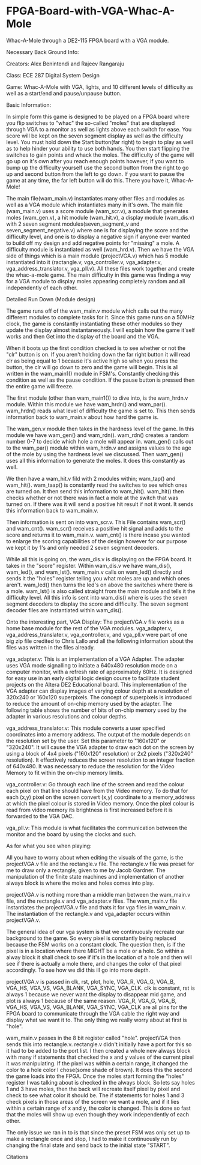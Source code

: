 # FPGA-Board-with-VGA-Whac-A-Mole
Whac-A-Mole through a DE2-115 FPGA board with a VGA module.


Necessary Back Ground Info:

Creators: Alex Benintendi and Rajeev Rangaraju

Class: ECE 287 Digital System Design

Game: Whac-A-Mole with VGA, lights, and 10 different levels of difficulty as well as a start/end and pause/unpause button.

Basic Information:

In simple form this game is designed to be played on a FPGA board where you flip switches to "whac" the so-called "moles" that are displayed through VGA to a monitor as well as lights above each switch for ease. You score will be kept on the seven segment display as well as the difficulty level. You must hold down the Start button(far right) to begin to play as well as to help hinder your ability to use both hands. You then start flipping the switches to gain points and whack the moles. The difficulty of the game will go up on it's own after you reach enough points however, if you want to bump up the difficulty yourself use the second button from the right to go up and second button from the left to go down. If you want to pause the game at any time, the far left button will do this. There you have it, Whac-A-Mole!

The main file(wam_main.v) instantiates many other files and modules as well as a VGA module which instantiates many in it's own. The main file (wam_main.v) uses a score module (wam_scr.v), a module that generates moles (wam_gen.v), a hit module (wam_hit.v), a display module (wam_dis.v) with 2 seven segment modules(seven_segment_v and seven_segment_negative.v) where one is for displaying the score and the difficulty level, and one is to display a negative sign if anyone ever wanted to build off my design and add negative points for "missing" a mole. A difficulty module is instantiated as well (wam_hrd.v). Then we have the VGA side of things which is a main module (projectVGA.v) which has 5 module instantiated into it (ractangle.v, vga_controller.v, vga_adapter.v, vga_address_translator.v, vga_pll.v). All these files work together and create the whac-a-mole game. The main difficulty in this game was finding a way for a VGA module to display moles appearing completely random and all independently of each other.

Detailed Run Down (Module design)

The game runs off of the wam_main.v module which calls out the many different modules to complete tasks for it. Since this game runs on a 50MHz clock, the game is constantly instantiating these other modules so they update the display almost instantaneously. I will explain how the game it'self works and then Get into the display of the board and the VGA.

When it boots up the first condition checked is to see whether or not the "clr" button is on. If you aren't holding down the far right button it will read clr as being equal to 1 because it's active high so when you press the button, the clr will go down to zero and the game will begin. This is all written in the wam_main1() module in FSM's. Constantly checking this condition as well as the pause condition. If the pause button is pressed then the entire game will freeze.

The first module (other than wam_main1()) to dive into, is the wam_hrdn.v module. Within this module we have wam_hrdn() and wam_par(). wam_hrdn() reads what level of difficulty the game is set to. This then sends information back to wam_main.v about how hard the game is.

The wam_gen.v module then takes in the hardness level of the game. In this module we have wam_gen() and wam_rdn(). wam_rdn() creates a random number 0-7 to decide which hole a mole will appear in. wam_gen() calls out to the wam_par() module within wam_hrdn.v and assigns values to the age of the mole by using the hardness level we discussed. Then wam_gen() uses all this information to generate the moles. It does this constantly as well.

We then have a wam_hit.v fild with 2 modules within; wam_tap() and wam_hit(). wam_taap() is constantly read the switches to see which ones are turned on. It then send this information to wam_hit(). wam_hit() then checks whether or not there was in fact a mole at the switch that was turned on. If there was it will send a positive hit result if not it wont. It sends this information back to wam_main.v.

Then information is sent on into wam_scr.v. This File contains wam_scr() and wam_cnt(). wam_scr() receives a positive hit signal and adds to the score and returns it to wam_main.v. wam_cnt() is there incase you wanted to enlarge the scoring capabilities of the design however for our purpose we kept it by 1's and only needed 2 seven segment decoders.

While all this is going on, the wam_dis.v is displaying on the FPGA board. It takes in the "score" register. Within wam_dis.v we have wam_dis(), wam_led(), and wam_lst(). wam_main.v calls on wam_led() directly and sends it the "holes" register telling you what moles are up and which ones aren't. wam_led() then turns the led's on above the switches where there is a mole. wam_lst() is also called straight from the main module and tells it the difficulty level. All this info is sent into wam_dis() where is uses the seven segment decoders to display the score and difficulty. The seven segment decoder files are instantiated within wam_dis().

Onto the interesting part, VGA Display: The projectVGA.v file works as a home base module for the rest of the VGA modules. vga_adapter.v, vga_address_translater.v, vga_controller.v, and vga_pll.v were part of one big zip file credited to Chris Lallo and all the following information about the files was written in the files already.

vga_adapter.v: This is an implementation of a VGA Adapter. The adapter uses VGA mode signalling to initiate a 640x480 resolution mode on a computer monitor, with a refresh rate of approximately 60Hz. It is designed for easy use in an early digital logic design course to facilitate student projects on the Altera DE2 Educational board. This implementation of the VGA adapter can display images of varying colour depth at a resolution of 320x240 or 160x120 superpixels. The concept of superpixels is introduced to reduce the amount of on-chip memory used by the adapter. The following table shows the number of bits of on-chip memory used by the adapter in various resolutions and colour depths.

vga_address_translator.v: This module converts a user specified coordinates into a memory address. The output of the module depends on the resolution set by the user. Set this parameter to "160x120" or "320x240". It will cause the VGA adapter to draw each dot on the screen by using a block of 4x4 pixels ("160x120" resolution) or 2x2 pixels ("320x240" resolution). It effectively reduces the screen resolution to an integer fraction of 640x480. It was necessary to reduce the resolution for the Video Memory to fit within the on-chip memory limits.

vga_controller.v: Go through each line of the screen and read the colour each pixel on that line should have from the Video memory. To do that for each (x,y) pixel on the screen convert (x,y) coordinate to a memory_address at which the pixel colour is stored in Video memory. Once the pixel colour is read from video memory its brightness is first increased before it is forwarded to the VGA DAC.

vga_pll.v: This module is what facilitates the communication between the monitor and the board by using the clocks and such.

As for what you see when playing:

All you have to worry about when editing the visuals of the game, is the projectVGA.v file and the rectangle.v file. The rectangle.v file was preset for me to draw only a rectangle, given to me by Jacob Gardner. The manipulation of the finite state machines and implementation of another always block is where the moles and holes comes into play.

projectVGA.v is nothing more than a middle man between the wam_main.v file, and the rectangle.v and vga_adapter.v files. The wam_main.v file instantiates the projectVGA.v file and thats it for vga files in wam_main.v. The instantiation of the rectangle.v and vga_adapter occurs within projectVGA.v.

The general idea of our vga system is that we continuously recreate our background to the game. So every pixel is constantly being replaced because the FSM works on a constant clock. The question then, is if the pixel is in a location where there MIGHT be a mole or a hole. So within a alway block it shall check to see if it's in the location of a hole and then will see if there is actually a mole there, and changes the color of that pixel accordingly. To see how we did this ill go into more depth.

projectVGA.v is passed in clk, rst, plot, hole, VGA_R, VGA_G, VGA_B, VGA_HS, VGA_VS, VGA_BLANK, VGA_SYNC, VGA_CLK. clk is constant, rst is always 1 because we never want the display to disappear mid game, and plot is always 1 because of the same reason. VGA_R, VGA_G, VGA_B, VGA_HS, VGA_VS, VGA_BLANK, VGA_SYNC, VGA_CLK are all pins for the FPGA board to communicate through the VGA cable the right way and display what we want it to. The only thing we really worry about at first is "hole".

wam_main.v passes in the 8 bit register called "hole". projectVGA then sends this into rectangle.v. rectangle.v didn't initially have a port for this so it had to be added to the port list. I then created a whole new always block with many if statements that checked the x and y values of the current pixel it was manipulating. If the pixel was within a certain range, it changed the color to a hole color I chose(some shade of brown). It does this the second the game loads into the FPGA. Once the moles start forming the "holes" register I was talking about is checked in the always block. So lets say holes 1 and 3 have moles, then the back will recreate itself pixel by pixel and check to see what color it should be. The if statements for holes 1 and 3 check pixels in those areas of the screen we want a mole, and if it lies within a certain range of x and y, the color is changed. This is done so fast that the moles will show up even though they work independently of each other.

The only issue we ran in to is that since the preset FSM was only set up to make a rectangle once and stop, I had to make it continuously run by changing the final state and send back to the initial state "START".




Citations

